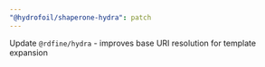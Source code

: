 ```yaml
---
"@hydrofoil/shaperone-hydra": patch
---
```


Update `@rdfine/hydra` - improves base URI resolution for template expansion
